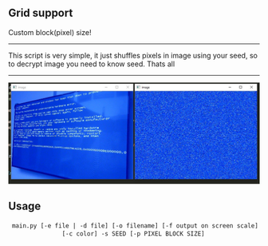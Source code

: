 ## Grid support
Custom block(pixel) size!

---

This script is very simple, it just shuffles pixels in image using your seed, so to decrypt image you need to know seed. Thats all

---
![Showcase](https://raw.githubusercontent.com/sikrit/cryptoimage/master/1.jpg)

## Usage
```
 main.py [-e file | -d file] [-o filename] [-f output on screen scale]
               [-c color] -s SEED [-p PIXEL BLOCK SIZE]
 ```
 
 
